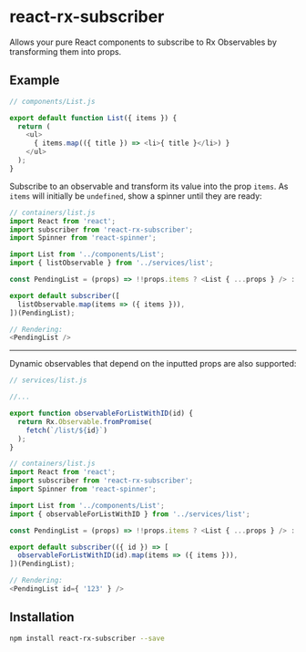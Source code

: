 # react-rx-subscriber

Allows your pure React components to subscribe to Rx Observables by transforming
them into props.

## Example

```javascript
// components/List.js

export default function List({ items }) {
  return (
    <ul>
      { items.map(({ title }) => <li>{ title }</li>) }
    </ul>
  );
}
```

Subscribe to an observable and transform its value into the prop `items`.
As `items` will initially be `undefined`, show a spinner until they are ready:

```javascript
// containers/list.js
import React from 'react';
import subscriber from 'react-rx-subscriber';
import Spinner from 'react-spinner';

import List from '../components/List';
import { listObservable } from '../services/list';

const PendingList = (props) => !!props.items ? <List { ...props } /> : <Spinner />;

export default subscriber([
  listObservable.map(items => ({ items })),
])(PendingList);
```

```javascript
// Rendering:
<PendingList />
```

---

Dynamic observables that depend on the inputted props are also supported:

```javascript
// services/list.js

//...

export function observableForListWithID(id) {
  return Rx.Observable.fromPromise(
    fetch(`/list/${id}`)
  );
}
```

```javascript
// containers/list.js
import React from 'react';
import subscriber from 'react-rx-subscriber';
import Spinner from 'react-spinner';

import List from '../components/List';
import { observableForListWithID } from '../services/list';

const PendingList = (props) => !!props.items ? <List { ...props } /> : <Spinner />;

export default subscriber(({ id }) => [
  observableForListWithID(id).map(items => ({ items })),
])(PendingList);
```

```javascript
// Rendering:
<PendingList id={ '123' } />
```

## Installation

```sh
npm install react-rx-subscriber --save
```
